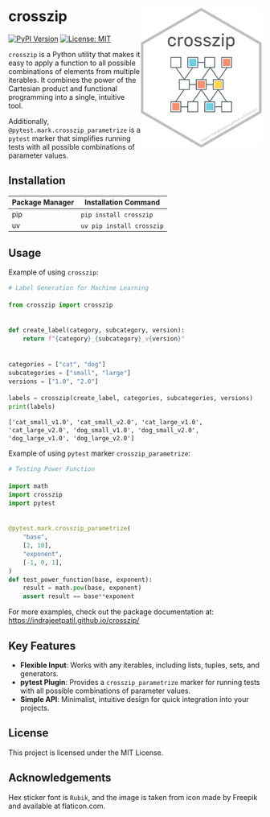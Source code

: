 

# crosszip <img src="https://raw.githubusercontent.com/IndrajeetPatil/crosszip/main/docs/assets/logo.png" align="right" width="240" />

[![PyPI
Version](https://img.shields.io/pypi/v/crosszip.svg)](https://pypi.org/project/crosszip/)
[![License:
MIT](https://img.shields.io/badge/license-MIT-blue.svg)](https://opensource.org/licenses/MIT)

`crosszip` is a Python utility that makes it easy to apply a function to
all possible combinations of elements from multiple iterables. It
combines the power of the Cartesian product and functional programming
into a single, intuitive tool.

Additionally, `@pytest.mark.crosszip_parametrize` is a `pytest` marker
that simplifies running tests with all possible combinations of
parameter values.

## Installation

| Package Manager | Installation Command      |
|-----------------|---------------------------|
| pip             | `pip install crosszip`    |
| uv              | `uv pip install crosszip` |

## Usage

Example of using `crosszip`:

``` python
# Label Generation for Machine Learning

from crosszip import crosszip


def create_label(category, subcategory, version):
    return f"{category}_{subcategory}_v{version}"


categories = ["cat", "dog"]
subcategories = ["small", "large"]
versions = ["1.0", "2.0"]

labels = crosszip(create_label, categories, subcategories, versions)
print(labels)
```

    ['cat_small_v1.0', 'cat_small_v2.0', 'cat_large_v1.0', 'cat_large_v2.0', 'dog_small_v1.0', 'dog_small_v2.0', 'dog_large_v1.0', 'dog_large_v2.0']

Example of using `pytest` marker `crosszip_parametrize`:

``` python
# Testing Power Function

import math
import crosszip
import pytest


@pytest.mark.crosszip_parametrize(
    "base",
    [2, 10],
    "exponent",
    [-1, 0, 1],
)
def test_power_function(base, exponent):
    result = math.pow(base, exponent)
    assert result == base**exponent
```

For more examples, check out the package documentation at:
<https://indrajeetpatil.github.io/crosszip/>

## Key Features

- **Flexible Input**: Works with any iterables, including lists, tuples,
  sets, and generators.
- **pytest Plugin**: Provides a `crosszip_parametrize` marker for
  running tests with all possible combinations of parameter values.
- **Simple API**: Minimalist, intuitive design for quick integration
  into your projects.

## License

This project is licensed under the MIT License.

## Acknowledgements

Hex sticker font is `Rubik`, and the image is taken from icon made by
Freepik and available at flaticon.com.
